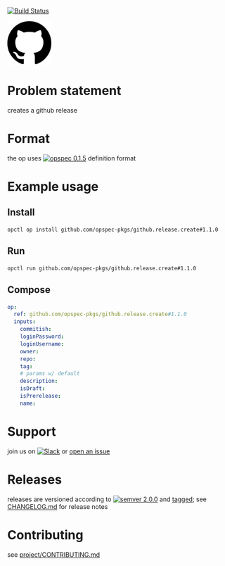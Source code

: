 [![Build Status](https://travis-ci.org/opspec-pkgs/github.release.create.svg?branch=master)](https://travis-ci.org/opspec-pkgs/github.release.create)

<img src="icon.svg" alt="icon" height="100px">

# Problem statement

creates a github release

# Format

the op uses [![opspec 0.1.5](https://img.shields.io/badge/opspec-0.1.5-brightgreen.svg?colorA=6b6b6b&colorB=fc16be)](https://opspec.io/0.1.5) definition format

# Example usage

## Install

```shell
opctl op install github.com/opspec-pkgs/github.release.create#1.1.0
```

## Run

```
opctl run github.com/opspec-pkgs/github.release.create#1.1.0
```

## Compose

```yaml
op:
  ref: github.com/opspec-pkgs/github.release.create#1.1.0
  inputs:
    commitish:
    loginPassword:
    loginUsername:
    owner:
    repo:
    tag:
    # params w/ default
    description:
    isDraft:
    isPrerelease:
    name:
```

# Support

join us on
[![Slack](https://opctl-slackin.herokuapp.com/badge.svg)](https://opctl-slackin.herokuapp.com/)
or
[open an issue](https://github.com/opspec-pkgs/github.release.create/issues)

# Releases

releases are versioned according to
[![semver 2.0.0](https://img.shields.io/badge/semver-2.0.0-brightgreen.svg)](http://semver.org/spec/v2.0.0.html)
and [tagged](https://git-scm.com/book/en/v2/Git-Basics-Tagging); see
[CHANGELOG.md](CHANGELOG.md) for release notes

# Contributing

see
[project/CONTRIBUTING.md](https://github.com/opspec-pkgs/project/blob/master/CONTRIBUTING.md)
